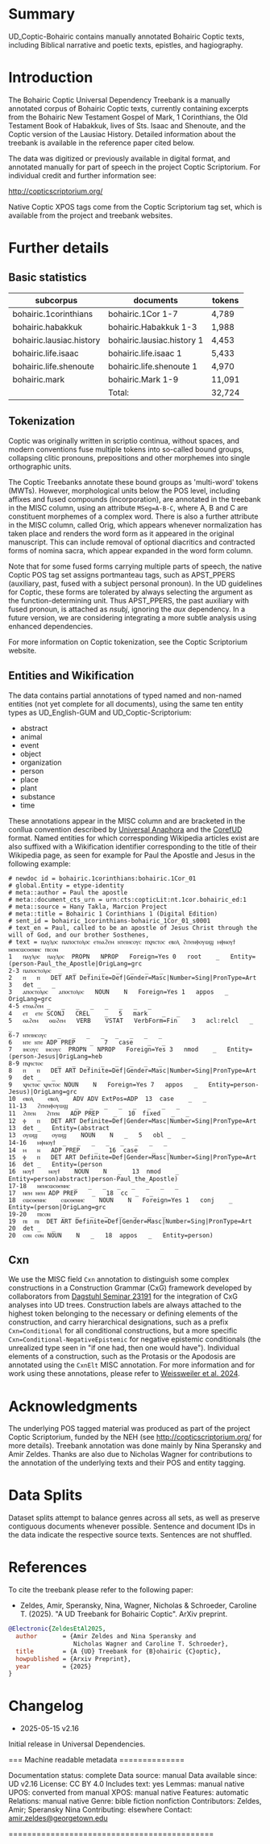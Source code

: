 # Summary

UD_Coptic-Bohairic contains manually annotated Bohairic Coptic texts, including Biblical narrative and poetic texts, epistles, and hagiography.

# Introduction

The Bohairic Coptic Universal Dependency Treebank is a manually annotated corpus of Bohairic Coptic texts, currently containing excerpts from the Bohairic New Testament Gospel of Mark, 1 Corinthians, the Old Testament Book of Habakkuk, lives of Sts. Isaac and Shenoute, and the Coptic version of the Lausiac History. Detailed information about the treebank is available in the reference paper cited below.

The data was digitized or previously available in digital format, and annotated manually for part of speech in the project Coptic Scriptorium. For individual credit and further information see:

http://copticscriptorium.org/

Native Coptic XPOS tags come from the Coptic Scriptorium tag set, which is available from the project and treebank websites.

# Further details

## Basic statistics
|      subcorpus            |        documents            | tokens  |
| ------------------------- | --------------------------- | ------- |
| bohairic.1corinthians     | bohairic.1Cor 1-7           |   4,789 |
| bohairic.habakkuk         | bohairic.Habakkuk 1-3       |   1,988 |
| bohairic.lausiac.history  | bohairic.lausiac.history 1  |   4,453 |
| bohairic.life.isaac       | bohairic.life.isaac 1       |   5,433 |
| bohairic.life.shenoute    | bohairic.life.shenoute 1    |   4,970 |
| bohairic.mark             | bohairic.Mark 1-9           |  11,091 |
|                           | Total:                      |  32,724 |

## Tokenization

Coptic was originally written in scriptio continua, without spaces, and modern conventions fuse multiple tokens into so-called bound groups, collapsing clitic pronouns, prepositions and other morphemes into single orthographic units.

The Coptic Treebanks annotate these bound groups as 'multi-word' tokens (MWTs). However, morphological units below the POS level, including affixes and fused compounds (incorporation), are annotated in the treebank in the MISC column, using an attribute `MSeg=A-B-C`, where A, B and C are constituent morphemes of a complex word. There is also a further attribute in the MISC column, called Orig, which appears whenever normalization has taken place and renders the word form as it appeared in the original manuscript. This can include removal of optional diacritics and contracted forms of nomina sacra, which appear expanded in the word form column.

Note that for some fused forms carrying multiple parts of speech, the native Coptic POS tag set assigns portmanteau tags, such as APST_PPERS (auxiliary, past, fused with a subject personal pronoun). In the UD guidelines for Coptic, these forms are tolerated by always selecting the argument as the function-determining unit. Thus APST_PPERS, the past auxiliary with fused pronoun, is attached as *nsubj*, ignoring the *aux* dependency. In a future version, we are considering integrating a more subtle analysis using enhanced dependencies.

For more information on Coptic tokenization, see the Coptic Scriptorium website.

## Entities and Wikification

The data contains partial annotations of typed named and non-named entities (not yet complete for all documents), using the same ten entity types as UD_English-GUM and UD_Coptic-Scriptorium:

  * abstract
  * animal
  * event
  * object
  * organization
  * person
  * place
  * plant
  * substance
  * time

These annotations appear in the MISC column and are bracketed in the conllua convention described by [Universal Anaphora](https://universalanaphora.org/) and the [CorefUD](https://ufal.mff.cuni.cz/corefud) format. Named entities for which corresponding Wikipedia articles exist are also suffixed with a Wikification identifier corresponding to the title of their Wikipedia page, as seen for example for Paul the Apostle and Jesus in the following example:

```CoNLL-U
# newdoc id = bohairic.1corinthians:bohairic.1Cor_01
# global.Entity = etype-identity
# meta::author = Paul the apostle
# meta::document_cts_urn = urn:cts:copticLit:nt.1cor.bohairic_ed:1
# meta::source = Hany Takla, Marcion Project
# meta::title = Bohairic 1 Corinthians 1 (Digital Edition)
# sent_id = bohairic_1corinthians-bohairic_1Cor_01_s0001
# text_en = Paul, called to be an apostle of Jesus Christ through the will of God, and our brother Sosthenes,
# text = ⲡⲁⲩⲗⲟⲥ ⲡⲁⲡⲟⲥⲧⲟⲗⲟⲥ ⲉⲧⲑⲁϩⲉⲙ ⲛⲧⲉⲓⲏⲥⲟⲩⲥ ⲡⲭⲣⲓⲥⲧⲟⲥ ⲉⲃⲟⲗ ϩⲓⲧⲉⲛⲫⲟⲩⲱϣ ⲙⲫⲛⲟⲩϯ ⲛⲉⲙⲥⲱⲥⲑⲉⲛⲏⲥ ⲡⲓⲥⲟⲛ
1	ⲡⲁⲩⲗⲟⲥ	ⲡⲁⲩⲗⲟⲥ	PROPN	NPROP	Foreign=Yes	0	root	_	Entity=(person-Paul_the_Apostle|OrigLang=grc
2-3	ⲡⲁⲡⲟⲥⲧⲟⲗⲟⲥ	_	_	_	_	_	_	_	_
2	ⲡ	ⲡ	DET	ART	Definite=Def|Gender=Masc|Number=Sing|PronType=Art	3	det	_	_
3	ⲁⲡⲟⲥⲧⲟⲗⲟⲥ	ⲁⲡⲟⲥⲧⲟⲗⲟⲥ	NOUN	N	Foreign=Yes	1	appos	_	OrigLang=grc
4-5	ⲉⲧⲑⲁϩⲉⲙ	_	_	_	_	_	_	_	_
4	ⲉⲧ	ⲉⲧⲉ	SCONJ	CREL	_	5	mark	_	_
5	ⲑⲁϩⲉⲙ	ⲑⲱϩⲉⲙ	VERB	VSTAT	VerbForm=Fin	3	acl:relcl	_	_
6-7	ⲛⲧⲉⲓⲏⲥⲟⲩⲥ	_	_	_	_	_	_	_	_
6	ⲛⲧⲉ	ⲛⲧⲉ	ADP	PREP	_	7	case	_	_
7	ⲓⲏⲥⲟⲩⲥ	ⲓⲏⲥⲟⲩⲥ	PROPN	NPROP	Foreign=Yes	3	nmod	_	Entity=(person-Jesus|OrigLang=heb
8-9	ⲡⲭⲣⲓⲥⲧⲟⲥ	_	_	_	_	_	_	_	_
8	ⲡ	ⲡ	DET	ART	Definite=Def|Gender=Masc|Number=Sing|PronType=Art	9	det	_	_
9	ⲭⲣⲓⲥⲧⲟⲥ	ⲭⲣⲓⲥⲧⲟⲥ	NOUN	N	Foreign=Yes	7	appos	_	Entity=person-Jesus)|OrigLang=grc
10	ⲉⲃⲟⲗ	ⲉⲃⲟⲗ	ADV	ADV	ExtPos=ADP	13	case	_	_
11-13	ϩⲓⲧⲉⲛⲫⲟⲩⲱϣ	_	_	_	_	_	_	_	_
11	ϩⲓⲧⲉⲛ	ϩⲓⲧⲉⲛ	ADP	PREP	_	10	fixed	_	_
12	ⲫ	ⲡ	DET	ART	Definite=Def|Gender=Masc|Number=Sing|PronType=Art	13	det	_	Entity=(abstract
13	ⲟⲩⲱϣ	ⲟⲩⲱϣ	NOUN	N	_	5	obl	_	_
14-16	ⲙⲫⲛⲟⲩϯ	_	_	_	_	_	_	_	_
14	ⲙ	ⲛ	ADP	PREP	_	16	case	_	_
15	ⲫ	ⲡ	DET	ART	Definite=Def|Gender=Masc|Number=Sing|PronType=Art	16	det	_	Entity=(person
16	ⲛⲟⲩϯ	ⲛⲟⲩϯ	NOUN	N	_	13	nmod	_	Entity=person)abstract)person-Paul_the_Apostle)
17-18	ⲛⲉⲙⲥⲱⲥⲑⲉⲛⲏⲥ	_	_	_	_	_	_	_	_
17	ⲛⲉⲙ	ⲛⲉⲙ	ADP	PREP	_	18	cc	_	_
18	ⲥⲱⲥⲑⲉⲛⲏⲥ	ⲥⲱⲥⲑⲉⲛⲏⲥ	NOUN	N	Foreign=Yes	1	conj	_	Entity=(person|OrigLang=grc
19-20	ⲡⲓⲥⲟⲛ	_	_	_	_	_	_	_	_
19	ⲡⲓ	ⲡⲓ	DET	ART	Definite=Def|Gender=Masc|Number=Sing|PronType=Art	20	det	_	_
20	ⲥⲟⲛ	ⲥⲟⲛ	NOUN	N	_	18	appos	_	Entity=person)
```

## Cxn

We use the MISC field `Cxn` annotation to distinguish some complex constructions in a Construction Grammar (CxG) framework developed by collaborators from [Dagstuhl Seminar 23191](https://www.dagstuhl.de/en/seminars/seminar-calendar/seminar-details/23191) for the integration of CxG analyses into UD trees. Construction labels are always attached to the highest token belonging to the necessary or defining elements of the construction, and carry hierarchical designations, such as a prefix `Cxn=Conditional` for all conditional constructions, but a more specific `Cxn=Conditional-NegativeEpistemic` for negative epistemic conditionals (the unrealized type seen in "if one had, then one would have"). Individual elements of a construction, such as the Protasis or the Apodosis are annotated using the `CxnElt` MISC annotation. For more information and for work using these annotations, please refer to [Weissweiler et al. 2024](https://aclanthology.org/2024.lrec-main.1471).

# Acknowledgments

The underlying POS tagged material was produced as part of the project Coptic Scriptorium, funded by the NEH (see http://copticscriptorium.org/ for more details). Treebank annotation was done mainly by Nina Speransky and Amir Zeldes. Thanks are also due to Nicholas Wagner for contributions to the annotation of the underlying texts and their POS and entity tagging.

# Data Splits

Dataset splits attempt to balance genres across all sets, as well as preserve contiguous documents whenever possible. Sentence and document IDs in the data indicate the respective source texts. Sentences are not shuffled.

# References

To cite the treebank please refer to the following paper:

  * Zeldes, Amir, Speransky, Nina, Wagner, Nicholas & Schroeder, Caroline T. (2025). "A UD Treebank for Bohairic Coptic". ArXiv preprint.

```bibtex
@Electronic{ZeldesEtAl2025,
  author       = {Amir Zeldes and Nina Speransky and 
                  Nicholas Wagner and Caroline T. Schroeder},
  title        = {A {UD} Treebank for {B}ohairic {C}optic},
  howpublished = {Arxiv Preprint},
  year         = {2025}
}
```

# Changelog

  * 2025-05-15 v2.16

Initial release in Universal Dependencies.

=== Machine readable metadata ==============

Documentation status: complete
Data source: manual
Data available since: UD v2.16
License: CC BY 4.0
Includes text: yes
Lemmas: manual native
UPOS: converted from manual
XPOS: manual native
Features: automatic
Relations: manual native
Genre: bible fiction nonfiction
Contributors: Zeldes, Amir; Speransky Nina
Contributing: elsewhere
Contact: amir.zeldes@georgetown.edu

============================================